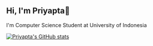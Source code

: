 ## Hi, I'm Priyapta👋
I'm Computer Science Student at University of Indonesia

[![Priyapta's GitHub stats](https://github-readme-stats.vercel.app/api?username=Priyapta)](https://github.com/Priyapta/github-readme-stats)

<!--
**Priyapta/Priyapta** is a ✨ _special_ ✨ repository because its `README.md` (this file) appears on your GitHub profile.

Here are some ideas to get you started:

- 🔭 I’m currently working on ...
- 🌱 I’m currently learning ...
- 👯 I’m looking to collaborate on ...
- 🤔 I’m looking for help with ...
- 💬 Ask me about ...
- 📫 How to reach me: ...
- 😄 Pronouns: ...
- ⚡ Fun fact: ...
-->
